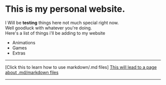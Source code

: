# This is my personal website.
  
I Will be **testing** things here not much special right now.  
Well goodluck with whatever you're doing.  
Here's a list of things i'll be adding to my website  
- Animations 
- Games
- Extras  

_____________  
  
[Click this to learn how to use markdown/.md files] [This will lead to a page about .md/markdown files][MD]  
  
_____________  
  
  
[MD]: <https://www.lifewire.com/md-file-4143558> "This will lead to a page about .md/markdown files"
